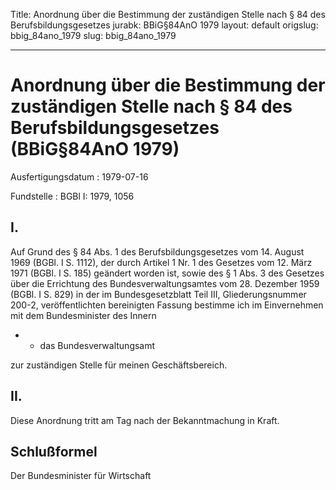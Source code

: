 Title: Anordnung über die Bestimmung der zuständigen Stelle nach § 84 des Berufsbildungsgesetzes
jurabk: BBiG§84AnO 1979
layout: default
origslug: bbig_84ano_1979
slug: bbig_84ano_1979

---

# Anordnung über die Bestimmung der zuständigen Stelle nach § 84 des Berufsbildungsgesetzes (BBiG§84AnO 1979)

Ausfertigungsdatum
:   1979-07-16

Fundstelle
:   BGBl I: 1979, 1056



## I.

Auf Grund des § 84 Abs. 1 des Berufsbildungsgesetzes vom 14. August
1969 (BGBl. I S. 1112), der durch Artikel 1 Nr. 1 des Gesetzes vom 12.
März 1971 (BGBl. I S. 185) geändert worden ist, sowie des § 1 Abs. 3
des Gesetzes über die Errichtung des Bundesverwaltungsamtes vom 28.
Dezember 1959 (BGBl. I S. 829) in der im Bundesgesetzblatt Teil III,
Gliederungsnummer 200-2, veröffentlichten bereinigten Fassung bestimme
ich im Einvernehmen mit dem Bundesminister des Innern

*
    *   das Bundesverwaltungsamt






zur zuständigen Stelle für meinen Geschäftsbereich.


## II.

Diese Anordnung tritt am Tag nach der Bekanntmachung in Kraft.


## Schlußformel

Der Bundesminister für Wirtschaft


